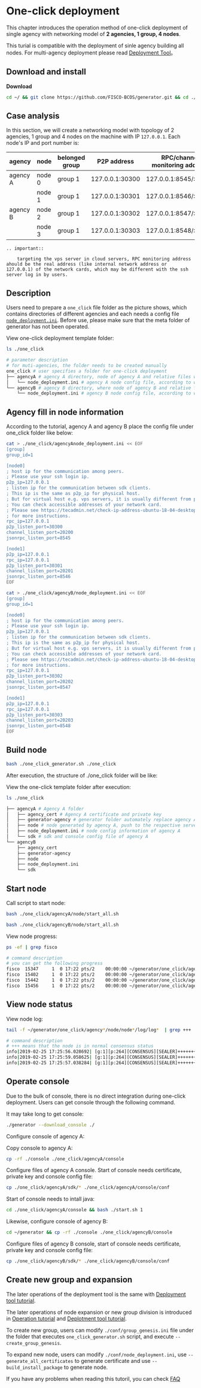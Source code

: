 # One-click deployment

This chapter introduces the operation method of one-click deployment of single agency with networking model of **2 agencies, 1 group, 4 nodes**.

This turial is compatible with the deployment of sinle agency building all nodes. For multi-agency deployment please read [Deployment Tool](../tutorial/enterprise_quick_start.md)。

## Download and install

**Download**

```bash
cd ~/ && git clone https://github.com/FISCO-BCOS/generator.git && cd ./generator
```

## Case analysis

In this section, we will create a networking model with topology of 2 agencies, 1 group and 4 nodes on the machine with IP `127.0.0.1`. Each node's IP and port number is:

| agency  | node  | belonged group  | P2P address           | RPC/channel monitoring address       |
| --- | --- | ----- | --------------- | --------------------- |
| agency A | node 0 | group 1 | 127.0.0.1:30300 | 127.0.0.1:8545/:20200 |
|     | node 1 | group 1 | 127.0.0.1:30301 | 127.0.0.1:8546/:20201 |
| agency B | node 2 | group 1   | 127.0.0.1:30302 | 127.0.0.1:8547/:20202 |
|     | node 3 | group 1   | 127.0.0.1:30303  | 127.0.0.1:8548/:20203 |

```eval_rst
.. important::

    targeting the vps server in cloud servers, RPC monitoring address ahould be the real address (like internal network address or 127.0.0.1) of the network cards, which may be different with the ssh server log in by users.
```

## Description

Users need to prepare a `one_click` file folder as the picture shows, which contains directories of different agencies and each needs a config file [```node_deployment.ini```](../enterprise_tools/config.md#node-deployment-ini). Before use, please make sure that the meta folder of generator has not been operated.

View one-click deployment template folder:

```bash
ls ./one_click
```

```bash
# parameter description
# for muti-agencies, the folder needs to be created manually
one_click # user specifies a folder for one-click deployment
├── agencyA # agency A directory, node of agency A and relative files will be generated there after the commands are executed
│   └── node_deployment.ini # agency A node config file, according to which one-click deployment command generates node
└── agencyB # agency B directory, where node of agency B and relative files will be generated after the commands are executed
    └── node_deployment.ini # agency B node config file, according to which one-click deployment command generates node
```

## Agency fill in node information

According to the tutorial, agency A and agency B place the config file under one_click folder like below:

```bash
cat > ./one_click/agencyAnode_deployment.ini << EOF
[group]
group_id=1

[node0]
; host ip for the communication among peers.
; Please use your ssh login ip.
p2p_ip=127.0.0.1
; listen ip for the communication between sdk clients.
; This ip is the same as p2p_ip for physical host.
; But for virtual host e.g. vps servers, it is usually different from p2p_ip.
; You can check accessible addresses of your network card.
; Please see https://tecadmin.net/check-ip-address-ubuntu-18-04-desktop/
; for more instructions.
rpc_ip=127.0.0.1
p2p_listen_port=30300
channel_listen_port=20200
jsonrpc_listen_port=8545

[node1]
p2p_ip=127.0.0.1
rpc_ip=127.0.0.1
p2p_listen_port=30301
channel_listen_port=20201
jsonrpc_listen_port=8546
EOF
```

```bash
cat > ./one_click/agencyB/node_deployment.ini << EOF
[group]
group_id=1

[node0]
; host ip for the communication among peers.
; Please use your ssh login ip.
p2p_ip=127.0.0.1
; listen ip for the communication between sdk clients.
; This ip is the same as p2p_ip for physical host.
; But for virtual host e.g. vps servers, it is usually different from p2p_ip.
; You can check accessible addresses of your network card.
; Please see https://tecadmin.net/check-ip-address-ubuntu-18-04-desktop/
; for more instructions.
rpc_ip=127.0.0.1
p2p_listen_port=30302
channel_listen_port=20202
jsonrpc_listen_port=8547

[node1]
p2p_ip=127.0.0.1
rpc_ip=127.0.0.1
p2p_listen_port=30303
channel_listen_port=20203
jsonrpc_listen_port=8548
EOF
```

## Build node

```bash
bash ./one_click_generator.sh ./one_click
```

After execution, the structure of ./one_click folder will be like:

View the one-click template folder after execution:

```bash
ls ./one_click
```

```bash
├── agencyA # Agency A folder
│   ├── agency_cert # Agency A certificate and private key
│   ├── generator-agency # generator folder automately replace agency A for operations
│   ├── node # node generated by agency A, push to the respective server for multi-machine deployment
│   ├── node_deployment.ini # node config information of agency A
│   └── sdk # sdk and console config file of agency A
└── agencyB
    ├── agency_cert
    ├── generator-agency
    ├── node
    ├── node_deployment.ini
    └── sdk
```

## Start node

Call script to start node:

```bash
bash ./one_click/agencyA/node/start_all.sh
```

```bash
bash ./one_click/agencyB/node/start_all.sh
```

View node progress:

```bash
ps -ef | grep fisco
```

```bash
# command description
# you can get the following progress
fisco  15347     1  0 17:22 pts/2    00:00:00 ~/generator/one_click/agencyA/node/node_127.0.0.1_30300/fisco-bcos -c config.ini
fisco  15402     1  0 17:22 pts/2    00:00:00 ~/generator/one_click/agencyA/node/node_127.0.0.1_30301/fisco-bcos -c config.ini
fisco  15442     1  0 17:22 pts/2    00:00:00 ~/generator/one_click/agencyA/node/node_127.0.0.1_30302/fisco-bcos -c config.ini
fisco  15456     1  0 17:22 pts/2    00:00:00 ~/generator/one_click/agencyA/node/node_127.0.0.1_30303/fisco-bcos -c config.ini
```

## View node status

View node log:

```bash
tail -f ~/generator/one_click/agency*/node/node*/log/log*  | grep +++
```

```bash
# command description
# +++ means that the node is in normal consensus status
info|2019-02-25 17:25:56.028692| [g:1][p:264][CONSENSUS][SEALER]++++++++++++++++ Generating seal on,blkNum=1,tx=0,myIdx=0,hash=833bd983...
info|2019-02-25 17:25:59.058625| [g:1][p:264][CONSENSUS][SEALER]++++++++++++++++ Generating seal on,blkNum=1,tx=0,myIdx=0,hash=343b1141...
info|2019-02-25 17:25:57.038284| [g:1][p:264][CONSENSUS][SEALER]++++++++++++++++ Generating seal on,blkNum=1,tx=0,myIdx=1,hash=ea85c27b...
```

## Operate console

Due to the bulk of console, there is no direct integration during one-click deployment. Users can get console through the following command.

It may take long to get console:

```bash
./generator --download_console ./
```

Configure console of agency A:

Copy console to agency A:

```bash
cp -rf ./console ./one_click/agencyA/console
```

Configure files of agency A console. Start of console needs certificate, private key and console config file:

```bash
cp ./one_click/agencyA/sdk/* ./one_click/agencyA/console/conf
```

Start of console needs to intall java:

```bash
cd ./one_click/agencyA/console && bash ./start.sh 1
```

Likewise, configure console of agency B:

```bash
cd ~/generator && cp -rf ./console ./one_click/agencyB/console
```

Configure files of agency B console, start of console needs certificate, private key and console config file:

```bash
cp ./one_click/agencyB/sdk/* ./one_click/agencyB/console/conf
```

## Create new group and expansion

The later operations of the deployment tool is the same with [Deployment tool tutorial](../tutorial/enterprise_quick_start.md).

The later operations of node expansion or new group division is introduced in [Operation tutorial](./operation.md) and [Deplotment tool tutorial](../tutorial/enterprise_quick_start.md).

To create new group, users can modify `./conf/group_genesis.ini` file under the folder that executes `one_click_generator.sh` script, and execute `--create_group_genesis`.

To expand new node, users can modify `./conf/node_deployment.ini`, use `--generate_all_certificates` to generate certificate and use `--build_install_package` to generate node.

If you have any problems when reading this tutoril, you can check [FAQ](../faq.md)
